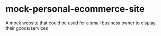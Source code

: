 # mock-personal-ecommerce-site
A mock website that could be used for a small business owner to display their goods/services
